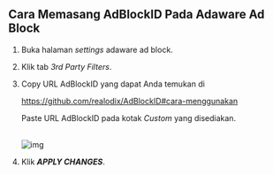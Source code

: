 ## Cara Memasang AdBlockID Pada Adaware Ad Block

1. Buka halaman *settings* adaware ad block.
2. Klik tab *3rd Party Filters*.
3. Copy URL AdBlockID yang dapat Anda temukan di

   https://github.com/realodix/AdBlockID#cara-menggunakan

   Paste URL AdBlockID pada kotak *Custom* yang disediakan.

   <br>![img](https://i.imgur.com/QWl2gug.jpg)<br>

5. Klik ***APPLY CHANGES***.
